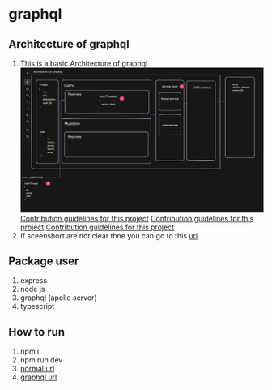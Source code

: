 # graphql

## Architecture of graphql 
1. This is a basic Architecture of graphql
![Contribution guidelines for this project](doc/images/1.png)
[Contribution guidelines for this project](doc/images/2.png)
[Contribution guidelines for this project](doc/images/3.png)
[Contribution guidelines for this project](doc/images/4.png)
2. If sceenshort are not clear thne you can go to this [url](https://app.eraser.io/workspace/g8qRKRVaoXoOxIYgnyk3?origin=share) 

## Package user
 1. express
 2. node js 
 3. graphql (apollo server)
 4. typescript 

## How to run
 1. npm i 
 2. npm run dev 
 3. [normal url](http://localhost:4000/) 
 4. [graphql url](http://localhost:4000/graphql) 




